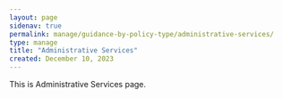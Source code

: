 ```yaml
---
layout: page
sidenav: true
permalink: manage/guidance-by-policy-type/administrative-services/
type: manage
title: "Administrative Services"
created: December 10, 2023
---
```


This is Administrative Services page.



